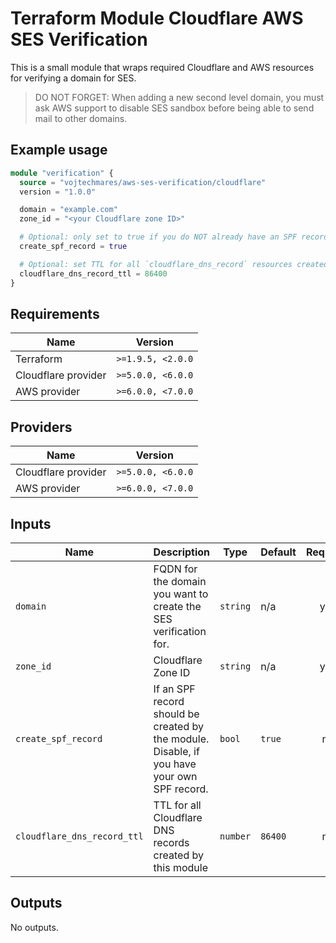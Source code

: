 # Terraform Module Cloudflare AWS SES Verification

This is a small module that wraps required Cloudflare and AWS resources for verifying a domain for SES.

> DO NOT FORGET: When adding a new second level domain, you must ask AWS support to disable SES sandbox before being able to send mail to other domains.

## Example usage

```terraform
module "verification" {
  source = "vojtechmares/aws-ses-verification/cloudflare"
  version = "1.0.0"

  domain = "example.com"
  zone_id = "<your Cloudflare zone ID>"

  # Optional: only set to true if you do NOT already have an SPF record. This option defaults to true if ommitted.
  create_spf_record = true

  # Optional: set TTL for all `cloudflare_dns_record` resources created by the module (SPF, DKIM, domain verification)
  cloudflare_dns_record_ttl = 86400
}
```

## Requirements

| Name                | Version            |
| ------------------- | ------------------ |
| Terraform           | `>=1.9.5, <2.0.0`  |
| Cloudflare provider | `>=5.0.0, <6.0.0`  |
| AWS provider        | `>=6.0.0, <7.0.0`  |

## Providers

| Name                | Version            |
| ------------------- | ------------------ |
| Cloudflare provider | `>=5.0.0, <6.0.0`  |
| AWS provider        | `>=6.0.0, <7.0.0`  |

## Inputs

| Name      | Description                                                      | Type     | Default | Required |
| --------- | ---------------------------------------------------------------- | -------- | ------- | :------: |
| `domain`  | FQDN for the domain you want to create the SES verification for. | `string` | n/a     |   yes    |
| `zone_id` | Cloudflare Zone ID                                               | `string` | n/a     |   yes    |
| `create_spf_record` | If an SPF record should be created by the module. Disable, if you have your own SPF record.                                               | `bool` | `true`     |   no    |
| `cloudflare_dns_record_ttl` | TTL for all Cloudflare DNS records created by this module                                                | `number` | `86400`     |   no    |

## Outputs

No outputs.

